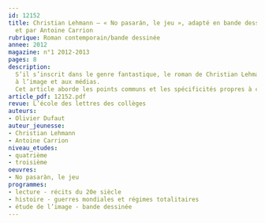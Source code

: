```yaml
---
id: 12152
title: Christian Lehmann – « No pasarán, le jeu », adapté en bande dessinée par lui-même
  et par Antoine Carrion
rubrique: Roman contemporain/bande dessinée
annee: 2012
magazine: n°1 2012-2013
pages: 8
description: 
  S’il s’inscrit dans le genre fantastique, le roman de Christian Lehmann, « No pasarán, le jeu », offre également des résonances historiques, politiques et sociales qui n’ont rien perdu de leur actualité. Ce roman et son adaptation en bande dessinée pourront être étudiés avec des élèves de quatrième et de troisième, notamment dans le cadre d’une approche interdisciplinaire large, associant lettres, histoire-géographie, arts plastiques et histoire des arts, éducation civique, éducation
  à l’image et aux médias.
  Cet article aborde les points communs et les spécificités propres à chacune des deux versions, et examine le découpage et le scénario de la bande dessinée.
article_pdf: 12152.pdf
revue: L’école des lettres des collèges
auteurs:
- Olivier Dufaut
auteur_jeunesse:
- Christian Lehmann
- Antoine Carrion
niveau_etudes:
- quatrième
- troisième
oeuvres:
- No pasaràn, le jeu
programmes:
- lecture - récits du 20e siècle
- histoire - guerres mondiales et régimes totalitaires
- étude de l’image - bande dessinée
---
```


